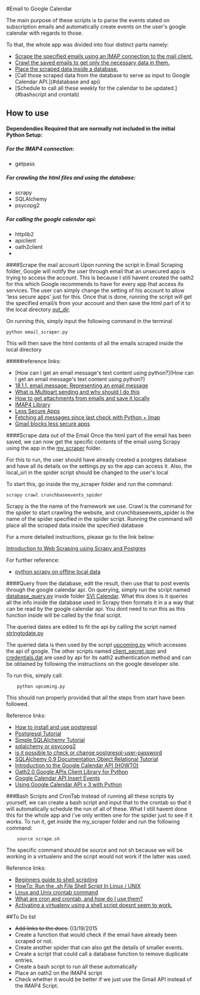 #Email to Google Calendar

The main purpose of these scripts is to parse the events stated on subscription emails and automatically create events on the user's google calendar with regards to those.

To that, the whole app was divided into four distinct parts namely:
* [Scrape the specified emails using an IMAP connection to the mail client.](#email)
* [Crawl the saved emails to get only the necessary data in them.](#scrapy)
* [Place the scraped data inside a database.](#scrapy)
* [Call those scraped data from the database to serve as input to Google Calendar API.](#database and api)
* [Schedule to call all these weekly for the calendar to be updated.](#bashscript and crontab)

## How to use
#### Dependendies Required that are normally not included in the initial Python Setup:
##### For the IMAP4 connection:
* getpass

##### For crawling the html files and using the database:
* scrapy
* SQLAlchemy
* psycopg2

##### For calling the google calendar api:
* httplib2
* apiclient
* oath2client
* 
<a id="email"></a>
####Scrape the mail account
Upon running the script in Email Scraping folder, Google will notify the user through email that an unsecured app is trying to access the account. This is because I still havent created the oath2 for this which Google recommends to have for every app that access its services. The user can simply change the setting of his account to allow 'less secure apps' just for this. Once that is done, running the script will get the specified email/s from your account and then save the html part of it to the local directory [out_dir](https://github.com/SiliconValleyInsight/svi-training-a/tree/master/code-samples/week4/SVI%20Email%20to%20Calendar/Email%20Scraping/out_dir).

On running this, simply input the following command in the terminal

    python email_scraper.py
This will then save the html contents of all the emails scraped inside the local directory

#####reference links:
*   [How can I get an email message's text content using python?](How can I get an email message's text content using python?)
*   [18.1.1. email.message: Representing an email message](https://docs.python.org/2/library/email.message.html)
*   [What is Multipart sending and why should I do this](https://www.interspire.com/support/kb/questions/563/What+is+multipart+sending+and+why+should+I+do+this%3F)
*   [How to get attachments from emails and save it locally](http://stackoverflow.com/questions/18497397/how-to-get-csv-attachment-from-email-and-save-it)
*   [IMAP4 Library](http://pymotw.com/2/imaplib/)
*   [Less Secure Apps](https://www.google.com/settings/security/lesssecureapps)
*   [Fetching all messages since last check with Python + Imap](https://blog.jtlebi.fr/2013/04/12/fetching-all-messages-since-last-check-with-python-imap/)
*   [Gmail blocks less secure apps](http://www.ghacks.net/2014/07/21/gmail-starts-block-less-secure-apps-enable-access/)

<a id="scrapy"></a>
####Scrape data out of the Email
Once the html part of the email has been saved, we can now get the specific contents of the email using Scrapy using the app in the [my_scraper](https://github.com/SiliconValleyInsight/svi-training-a/tree/master/code-samples/week4/SVI%20Email%20to%20Calendar/my_scraper) folder.

For this to run, the user should have already created a postgres database and have all its details on the settings.py so the app can access it. Also, the local_url in the spider script should be changed to the user's local

To start this, go inside the my_scraper folder and run the command:

    scrapy crawl crunchbaseevents_spider
Scrapy is the the name of the framework we use. Crawl is the command for the spider to start crawling the website, and crunchbaseevents_spider is the name of the spider specified in the spider script. Running the command will place all the scraped data inside the specified database

For a more detailed instructions, please go to the link below:

[Introduction to Web Scraping using Scrapy and Postgres](http://newcoder.io/scrape/intro/)

For further reference:
*   [python scrapy on offline local data](http://stackoverflow.com/questions/19385837/python-scrapy-on-offline-local-data)

<a id="database and api"></a>
####Query from the database, edit the result, then use that to post events through the google calendar api.
On querying, simply run the script named  [database_query.py](https://github.com/SiliconValleyInsight/svi-training-a/blob/master/code-samples/week4/SVI%20Email%20to%20Calendar/SVI%20Calendar/database_query.py) inside folder [SVI Calendar](https://github.com/SiliconValleyInsight/svi-training-a/tree/master/code-samples/week4/SVI%20Email%20to%20Calendar/SVI%20Calendar). What this does is it queries all the info inside the database used in Scrapy then formats it in a a way that can be read by the google calendar api. You dont need to run this as this function inside will be called by the final script.

The queried dates are edited to fit the api by calling the script named [stringtodate.py](https://github.com/SiliconValleyInsight/svi-training-a/blob/master/code-samples/week4/SVI%20Email%20to%20Calendar/SVI%20Calendar/stringtodate.py)

The queried data is then used by the script [upcoming.py](https://github.com/SiliconValleyInsight/svi-training-a/blob/master/code-samples/week4/SVI%20Email%20to%20Calendar/SVI%20Calendar/upcoming.py) which accesses the api of google. The other scripts named [client_secret.json](https://github.com/SiliconValleyInsight/svi-training-a/blob/master/code-samples/week4/SVI%20Email%20to%20Calendar/SVI%20Calendar/client_secret.json) and [credentials.dat](https://github.com/SiliconValleyInsight/svi-training-a/blob/master/code-samples/week4/SVI%20Email%20to%20Calendar/SVI%20Calendar/credentials.dat) are used by api for its oath2 authentication method and can be obtained by following the instructions on the google developer site.

To run this, simply call:

        python upcoming.py
This should run properly provided that all the steps from start have been followed.

Reference links:
*   [How to install and use postgresql](https://www.digitalocean.com/community/tutorials/how-to-install-and-use-postgresql-on-ubuntu-14-04)
*   [Postgresql Tutorial](http://zetcode.com/db/postgresqlpythontutorial/)
*   [Simple SQLAlchemy Tutorial](http://www.blog.pythonlibrary.org/2012/07/01/a-simple-sqlalchemy-0-7-0-8-tutorial/)
*   [sqlalchemy or psycopg2](http://stackoverflow.com/questions/8588126/sqlalchemy-or-psycopg2)
*   [is it possible to check or change postgresql-user-password](http://stackoverflow.com/questions/12720967/is-possible-to-check-or-change-postgresql-user-password)
*   [SQLAlchemy 0.9 Documentation Object Relational Tutorial](http://docs.sqlalchemy.org/en/rel_0_9/orm/tutorial.html)
*   [Introduction to the Google Calendar API (HOWTO)](http://www.oeey.com/2014/10/google-calendar-api.html)
*   [Oath2.0 Google APIs Client Library for Python](https://developers.google.com/api-client-library/python/guide/aaa_oauth#flow_from_clientsecrets)
*   [Google Calendar API Insert Events](https://developers.google.com/google-apps/calendar/v3/reference/events/insert)
*   [Using Google Calendar API v 3 with Python](http://stackoverflow.com/questions/14058964/using-google-calendar-api-v-3-with-python)

<a id="bashscript and crontab"></a>
###Bash Scripts and CronTab
Instead of running all these scripts by yourself, we can create a bash script and input that to the crontab so that it will automatically schedule the run of all of these. What I still havent done this for the whole app and i've only written one for the spider just to see if it works. To run it, get inside the my_scraper folder and run the following command:

        source scrape.sh
The specific command should be source and not sh because we will be working in a virtualenv and the script would not work if the latter was used.

Reference links:
*   [Beginners guide to shell scripting](http://www.howtogeek.com/67469/the-beginners-guide-to-shell-scripting-the-basics/)
*   [HowTo: Run the .sh File Shell Script In Linux / UNIX](http://www.cyberciti.biz/faq/run-execute-sh-shell-script/)
*   [Linux and Unix crontab command](http://www.computerhope.com/unix/ucrontab.htm)
*   [What are cron and crontab, and how do I use them?](https://kb.iu.edu/d/afiz)
*   [Activating a virtualenv using a shell script doesnt seem to work.](http://stackoverflow.com/questions/7369145/activating-a-virtualenv-using-a-shell-script-doesnt-seem-to-work)

##To Do list
* <s>Add links to the docs.</s> 03/19/2015
* Create a function that would check if the email have already been scraped or not.
* Create another spider that can also get the details of smaller events.
* Create a script that could call a database function to remove duplicate entries.
* Create a bash script to run all these automatically
* Place an oath2 on the IMAP4 script
* Check whether it would be better if we just use the Gmail API instead of the IMAP4 Script.
